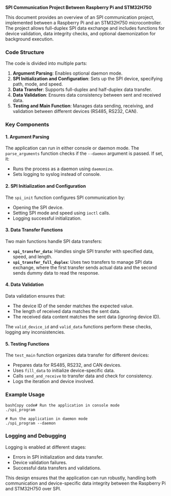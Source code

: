 **SPI Communication Project Between Raspberry Pi and STM32H750**

This document provides an overview of an SPI communication project, implemented between a Raspberry Pi and an STM32H750 microcontroller. The project allows full-duplex SPI data exchange and includes functions for device validation, data integrity checks, and optional daemonization for background execution.

### Code Structure

The code is divided into multiple parts:

1. **Argument Parsing**: Enables optional daemon mode.
2. **SPI Initialization and Configuration**: Sets up the SPI device, specifying path, mode, and speed.
3. **Data Transfer**: Supports full-duplex and half-duplex data transfer.
4. **Data Validation**: Ensures data consistency between sent and received data.
5. **Testing and Main Function**: Manages data sending, receiving, and validation between different devices (RS485, RS232, CAN).

### Key Components

#### 1. Argument Parsing

The application can run in either console or daemon mode. The `parse_arguments` function checks if the `--daemon` argument is passed. If set, it:

- Runs the process as a daemon using `daemonize`.
- Sets logging to syslog instead of console.

#### 2. SPI Initialization and Configuration

The `spi_init` function configures SPI communication by:

- Opening the SPI device.
- Setting SPI mode and speed using `ioctl` calls.
- Logging successful initialization.

#### 3. Data Transfer Functions

Two main functions handle SPI data transfers:

- **`spi_transfer_data`**: Handles single SPI transfer with specified data, speed, and length.
- **`spi_transfer_full_duplex`**: Uses two transfers to manage SPI data exchange, where the first transfer sends actual data and the second sends dummy data to read the response.

#### 4. Data Validation

Data validation ensures that:

- The device ID of the sender matches the expected value.
- The length of received data matches the sent data.
- The received data content matches the sent data (ignoring device ID).

The `valid_device_id` and `valid_data` functions perform these checks, logging any inconsistencies.

#### 5. Testing Functions

The `test_main` function organizes data transfer for different devices:

- Prepares data for RS485, RS232, and CAN devices.
- Uses `fill_data` to initialize device-specific data.
- Calls `send_and_receive` to transfer data and check for consistency.
- Logs the iteration and device involved.

### Example Usage

```
bashCopy code# Run the application in console mode
./spi_program

# Run the application in daemon mode
./spi_program --daemon
```

### Logging and Debugging

Logging is enabled at different stages:

- Errors in SPI initialization and data transfer.
- Device validation failures.
- Successful data transfers and validations.

This design ensures that the application can run robustly, handling both communication and device-specific data integrity between the Raspberry Pi and STM32H750 over SPI.